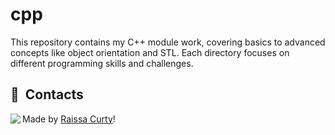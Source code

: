 # cpp
This repository contains my C++ module work, covering basics to advanced concepts like object orientation and STL. Each directory focuses on different programming skills and challenges.


## 💬 &nbsp;Contacts
<img align="left" src="https://avatars.githubusercontent.com/curtyraissa?size=100">

Made by [Raissa Curty](https://github.com/curtyraissa)!
